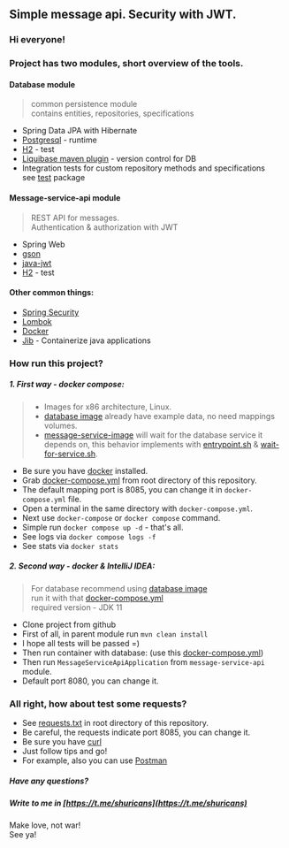 ## Simple message api. Security with JWT.
### Hi everyone!

### Project has two modules, short overview of the tools.

#### Database module
> common persistence module  
> contains entities, repositories, specifications
* Spring Data JPA with Hibernate
* [Postgresql](https://www.postgresql.org/) - runtime
* [H2](https://www.h2database.com/) - test
* [Liquibase maven plugin](https://docs.liquibase.com/home.html) - version control for DB
* Integration tests for custom repository methods and specifications  
  see [test]() package
#### Message-service-api module
> REST API for messages.  
> Authentication & authorization with JWT
* Spring Web
* [gson](https://github.com/google/gson)
* [java-jwt](https://github.com/auth0/java-jwt)
* [H2](https://www.h2database.com/) - test

#### Other common things:
* [Spring Security](https://spring.io/projects/spring-security)
* [Lombok](https://projectlombok.org/)
* [Docker](https://www.docker.com/)
* [Jib](https://github.com/GoogleContainerTools/jib) - Containerize java applications

### How run this project?
##### 1. First way - docker compose:

> * Images for x86 architecture, Linux.
> * [database image](https://hub.docker.com/repository/docker/shuricans/jwt-example-db) already have example data, no need mappings volumes.
> * [message-service-image](https://hub.docker.com/repository/docker/shuricans/message-service-api-app) will wait for the database service it depends on, this behavior implements with [entrypoint.sh](https://github.com/shuricans/simple-message-api/blob/master/message-service-api/src/main/jib/entrypoint.sh) & [wait-for-service.sh](https://github.com/shuricans/simple-message-api/blob/master/message-service-api/src/main/jib/wait-for-service.sh).
* Be sure you have [docker](https://docs.docker.com/engine/install/) installed.
* Grab [docker-compose.yml](https://github.com/shuricans/simple-message-api/blob/master/docker-compose.yml) from root directory of this repository.
* The default mapping port is 8085, you can change it in `docker-compose.yml` file.
* Open a terminal in the same directory with `docker-compose.yml`.
* Next use `docker-compose` or `docker compose` command.
* Simple run `docker compose up -d` - that's all.
* See logs via `docker compose logs -f`
* See stats via `docker stats`

##### 2. Second way - docker & IntelliJ IDEA:
> For database recommend using [database image](https://hub.docker.com/repository/docker/shuricans/jwt-example-db)  
> run it with that [docker-compose.yml](https://gist.github.com/shuricans/e3006989f8e5cd1fe9e14df527f156c3)  
> required version - JDK 11
* Clone project from github
* First of all, in parent module run `mvn clean install`
* I hope all tests will be passed =)
* Then run container with database: (use this [docker-compose.yml](https://gist.github.com/shuricans/e3006989f8e5cd1fe9e14df527f156c3))
* Then run `MessageServiceApiApplication` from `message-service-api` module.
* Default port 8080, you can change it.

### All right, how about test some requests?
* See [requests.txt](https://github.com/shuricans/simple-message-api/blob/master/requests.txt) in root directory of this repository.
* Be careful, the requests indicate port 8085, you can change it.
* Be sure you have [curl](https://curl.se/)
* Just follow tips and go!
* For example, also you can use [Postman](https://www.postman.com/)


##### Have any questions?
##### Write to me in [https://t.me/shuricans](https://t.me/shuricans)

Make love, not war!  
See ya!
